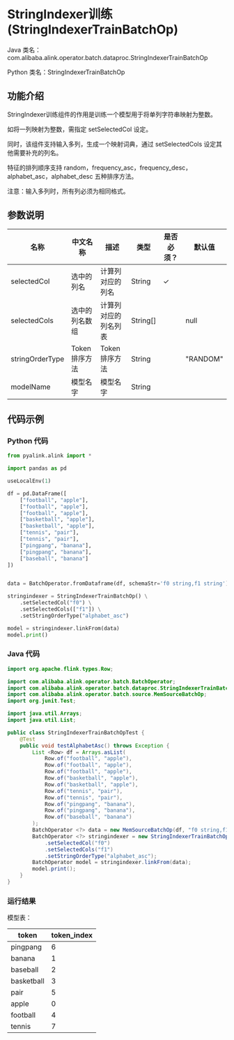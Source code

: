 # StringIndexer训练 (StringIndexerTrainBatchOp)
Java 类名：com.alibaba.alink.operator.batch.dataproc.StringIndexerTrainBatchOp

Python 类名：StringIndexerTrainBatchOp


## 功能介绍
StringIndexer训练组件的作用是训练一个模型用于将单列字符串映射为整数。

如将一列映射为整数，需指定 setSelectedCol 设定。

同时，该组件支持输入多列，生成一个映射词典，通过 setSelectedCols 设定其他需要补充的列名。

特征的排列顺序支持 random，frequency_asc，frequency_desc，alphabet_asc，alphabet_desc 五种排序方法。

注意：输入多列时，所有列必须为相同格式。

## 参数说明

| 名称 | 中文名称 | 描述 | 类型 | 是否必须？ | 默认值 |
| --- | --- | --- | --- | --- | --- |
| selectedCol | 选中的列名 | 计算列对应的列名 | String | ✓ |  |
| selectedCols | 选中的列名数组 | 计算列对应的列名列表 | String[] |  | null |
| stringOrderType | Token排序方法 | Token排序方法 | String |  | "RANDOM" |
| modelName | 模型名字 | 模型名字 | String |  |  |



## 代码示例
### Python 代码
```python
from pyalink.alink import *

import pandas as pd

useLocalEnv(1)

df = pd.DataFrame([
    ["football", "apple"],
    ["football", "apple"],
    ["football", "apple"],
    ["basketball", "apple"],
    ["basketball", "apple"],
    ["tennis", "pair"],
    ["tennis", "pair"],
    ["pingpang", "banana"],
    ["pingpang", "banana"],
    ["baseball", "banana"]
])


data = BatchOperator.fromDataframe(df, schemaStr='f0 string,f1 string')

stringindexer = StringIndexerTrainBatchOp() \
    .setSelectedCol("f0") \
    .setSelectedCols(["f1"]) \
    .setStringOrderType("alphabet_asc")

model = stringindexer.linkFrom(data)
model.print()
```
### Java 代码
```java
import org.apache.flink.types.Row;

import com.alibaba.alink.operator.batch.BatchOperator;
import com.alibaba.alink.operator.batch.dataproc.StringIndexerTrainBatchOp;
import com.alibaba.alink.operator.batch.source.MemSourceBatchOp;
import org.junit.Test;

import java.util.Arrays;
import java.util.List;

public class StringIndexerTrainBatchOpTest {
	@Test
	public void testAlphabetAsc() throws Exception {
		List <Row> df = Arrays.asList(
			Row.of("football", "apple"),
			Row.of("football", "apple"),
			Row.of("football", "apple"),
			Row.of("basketball", "apple"),
			Row.of("basketball", "apple"),
			Row.of("tennis", "pair"),
			Row.of("tennis", "pair"),
			Row.of("pingpang", "banana"),
			Row.of("pingpang", "banana"),
			Row.of("baseball", "banana")
		);
		BatchOperator <?> data = new MemSourceBatchOp(df, "f0 string,f1 string");
		BatchOperator <?> stringindexer = new StringIndexerTrainBatchOp()
			.setSelectedCol("f0")
			.setSelectedCols("f1")
			.setStringOrderType("alphabet_asc");
		BatchOperator model = stringindexer.linkFrom(data);
		model.print();
	}
}
```

### 运行结果

模型表：

token|token_index
-----|-----------
pingpang|6
banana|1
baseball|2
basketball|3
pair|5
apple|0
football|4
tennis|7


